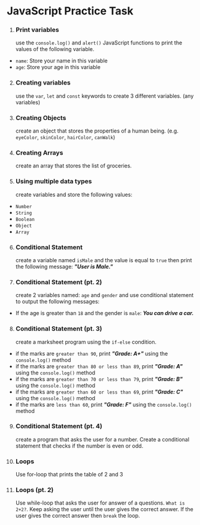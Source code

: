 # JavaScript Practice Task

1. ### Print variables
   use the `console.log()` and `alert()` JavaScript functions to print the values of the following variable.

- `name`: Store your name in this variable
- `age`: Store your age in this variable

2. ### Creating variables

   use the `var`, `let` and `const` keywords to create 3 different variables. (any variables)

3. ### Creating Objects

   create an object that stores the properties of a human being. (e.g. `eyeColor`, `skinColor`, `hairColor`, `canWalk`)

4. ### Creating Arrays

   create an array that stores the list of groceries.

5. ### Using multiple data types
   create variables and store the following values:

- `Number`
- `String`
- `Boolean`
- `Object`
- `Array`

6. ### Conditional Statement

   create a variable named `isMale` and the value is equal to `true` then print the following message: **_"User is Male."_**

7. ### Conditional Statement (pt. 2)
   create 2 variables named: `age` and `gender` and use conditional statement to output the following messages:

- If the age is greater than `18` and the gender is `male`: **_You can drive a car._**

8. ### Conditional Statement (pt. 3)
   create a marksheet program using the `if-else` condition.

- if the marks are `greater than 90`, print **_"Grade: A+"_** using the `console.log()` method
- if the marks are `greater than 80 or less than 89`, print **_"Grade: A"_** using the `console.log()` method
- if the marks are `greater than 70 or less than 79`, print **_"Grade: B"_** using the `console.log()` method
- if the marks are `greater than 60 or less than 69`, print **_"Grade: C"_** using the `console.log()` method
- if the marks are `less than 60`, print **_"Grade: F"_** using the `console.log()` method

9. ### Conditional Statement (pt. 4)

   create a program that asks the user for a number. Create a conditional statement that checks if the number is even or odd.

10. ### Loops

    Use for-loop that prints the table of 2 and 3

11. ### Loops (pt. 2)
    Use while-loop that asks the user for answer of a questions. `What is 2+2?`. Keep asking the user until the user gives the correct answer. If the user gives the correct answer then `break` the loop.
